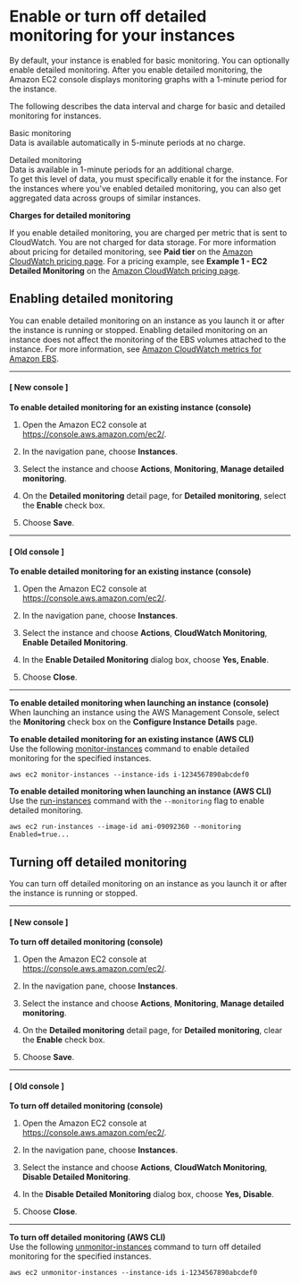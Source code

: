 # Enable or turn off detailed monitoring for your instances<a name="using-cloudwatch-new"></a>

By default, your instance is enabled for basic monitoring\. You can optionally enable detailed monitoring\. After you enable detailed monitoring, the Amazon EC2 console displays monitoring graphs with a 1\-minute period for the instance\.

The following describes the data interval and charge for basic and detailed monitoring for instances\.

Basic monitoring  
Data is available automatically in 5\-minute periods at no charge\.

Detailed monitoring  
Data is available in 1\-minute periods for an additional charge\.  
To get this level of data, you must specifically enable it for the instance\. For the instances where you've enabled detailed monitoring, you can also get aggregated data across groups of similar instances\.

**Charges for detailed monitoring**

If you enable detailed monitoring, you are charged per metric that is sent to CloudWatch\. You are not charged for data storage\. For more information about pricing for detailed monitoring, see **Paid tier** on the [Amazon CloudWatch pricing page](https://aws.amazon.com/cloudwatch/pricing/)\. For a pricing example, see **Example 1 \- EC2 Detailed Monitoring** on the [Amazon CloudWatch pricing page](https://aws.amazon.com/cloudwatch/pricing/)\.

## Enabling detailed monitoring<a name="enable-detailed-monitoring"></a>

You can enable detailed monitoring on an instance as you launch it or after the instance is running or stopped\. Enabling detailed monitoring on an instance does not affect the monitoring of the EBS volumes attached to the instance\. For more information, see [Amazon CloudWatch metrics for Amazon EBS](using_cloudwatch_ebs.md)\.

------
#### [ New console ]

**To enable detailed monitoring for an existing instance \(console\)**

1. Open the Amazon EC2 console at [https://console\.aws\.amazon\.com/ec2/](https://console.aws.amazon.com/ec2/)\.

1. In the navigation pane, choose **Instances**\.

1. Select the instance and choose **Actions**, **Monitoring**, **Manage detailed monitoring**\.

1. On the **Detailed monitoring** detail page, for **Detailed monitoring**, select the **Enable** check box\.

1. Choose **Save**\.

------
#### [ Old console ]

**To enable detailed monitoring for an existing instance \(console\)**

1. Open the Amazon EC2 console at [https://console\.aws\.amazon\.com/ec2/](https://console.aws.amazon.com/ec2/)\.

1. In the navigation pane, choose **Instances**\.

1. Select the instance and choose **Actions**, **CloudWatch Monitoring**, **Enable Detailed Monitoring**\.

1. In the **Enable Detailed Monitoring** dialog box, choose **Yes, Enable**\.

1. Choose **Close**\.

------

**To enable detailed monitoring when launching an instance \(console\)**  
When launching an instance using the AWS Management Console, select the **Monitoring** check box on the **Configure Instance Details** page\.

**To enable detailed monitoring for an existing instance \(AWS CLI\)**  
Use the following [monitor\-instances](https://docs.aws.amazon.com/cli/latest/reference/ec2/monitor-instances.html) command to enable detailed monitoring for the specified instances\.

```
aws ec2 monitor-instances --instance-ids i-1234567890abcdef0
```

**To enable detailed monitoring when launching an instance \(AWS CLI\)**  
Use the [run\-instances](https://docs.aws.amazon.com/cli/latest/reference/ec2/run-instances.html) command with the `--monitoring` flag to enable detailed monitoring\.

```
aws ec2 run-instances --image-id ami-09092360 --monitoring Enabled=true...
```

## Turning off detailed monitoring<a name="disable-detailed-monitoring"></a>

You can turn off detailed monitoring on an instance as you launch it or after the instance is running or stopped\.

------
#### [ New console ]

**To turn off detailed monitoring \(console\)**

1. Open the Amazon EC2 console at [https://console\.aws\.amazon\.com/ec2/](https://console.aws.amazon.com/ec2/)\.

1. In the navigation pane, choose **Instances**\.

1. Select the instance and choose **Actions**, **Monitoring**, **Manage detailed monitoring**\.

1. On the **Detailed monitoring** detail page, for **Detailed monitoring**, clear the **Enable** check box\.

1. Choose **Save**\.

------
#### [ Old console ]

**To turn off detailed monitoring \(console\)**

1. Open the Amazon EC2 console at [https://console\.aws\.amazon\.com/ec2/](https://console.aws.amazon.com/ec2/)\.

1. In the navigation pane, choose **Instances**\.

1. Select the instance and choose **Actions**, **CloudWatch Monitoring**, **Disable Detailed Monitoring**\.

1. In the **Disable Detailed Monitoring** dialog box, choose **Yes, Disable**\.

1. Choose **Close**\.

------

**To turn off detailed monitoring \(AWS CLI\)**  
Use the following [unmonitor\-instances](https://docs.aws.amazon.com/cli/latest/reference/ec2/unmonitor-instances.html) command to turn off detailed monitoring for the specified instances\.

```
aws ec2 unmonitor-instances --instance-ids i-1234567890abcdef0
```